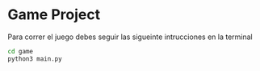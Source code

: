 # Game Project

Para correr el juego debes seguir las sigueinte intrucciones en la terminal

``` sh
cd game
python3 main.py
```